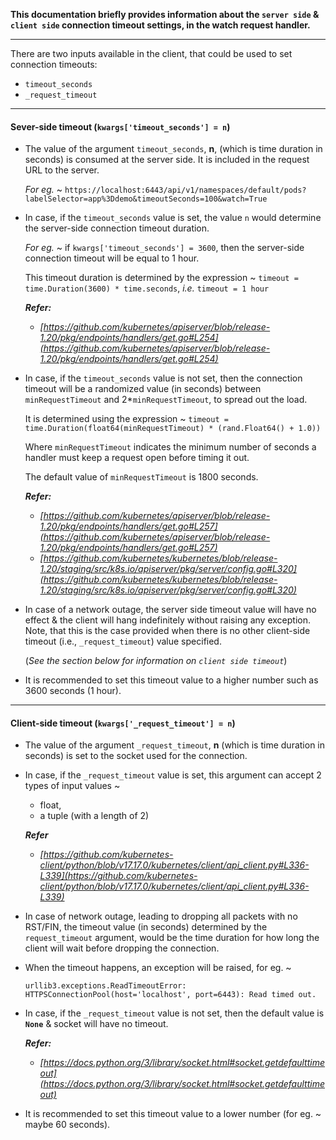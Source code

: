 
**This documentation briefly provides information about the `server side` & `client side` connection timeout settings, in the watch request handler.**

---

There are two inputs available in the client, that could be used to set connection timeouts:

- `timeout_seconds`
- `_request_timeout`

---

#### Sever-side timeout (`kwargs['timeout_seconds'] = n`)

- The value of the argument `timeout_seconds`, **n**, (which is time duration in seconds) is consumed at the server side. It is included in the request URL to the server. 
  
  *For eg.* ~ `https://localhost:6443/api/v1/namespaces/default/pods?labelSelector=app%3Ddemo&timeoutSeconds=100&watch=True`

- In case, if the `timeout_seconds` value is set, the value `n` would determine the server-side connection timeout duration.

  *For eg.* ~ if `kwargs['timeout_seconds'] = 3600`, then the server-side connection timeout will be equal to 1 hour.
  
  This timeout duration is determined by the expression ~ `timeout = time.Duration(3600) * time.seconds`, *i.e.* `timeout = 1 hour`

  ***Refer:*** 
  - *[https://github.com/kubernetes/apiserver/blob/release-1.20/pkg/endpoints/handlers/get.go#L254](https://github.com/kubernetes/apiserver/blob/release-1.20/pkg/endpoints/handlers/get.go#L254)*

- In case, if the `timeout_seconds` value is not set, then the connection timeout will be a randomized value (in seconds) between `minRequestTimeout` and 2*`minRequestTimeout`, to spread out the load.

  It is determined using the expression ~ `timeout = time.Duration(float64(minRequestTimeout) * (rand.Float64() + 1.0))`

  Where `minRequestTimeout` indicates the minimum number of seconds a handler must keep a request open before timing it out.
  
  The default value of `minRequestTimeout` is 1800 seconds.

  ***Refer:***
  - *[https://github.com/kubernetes/apiserver/blob/release-1.20/pkg/endpoints/handlers/get.go#L257](https://github.com/kubernetes/apiserver/blob/release-1.20/pkg/endpoints/handlers/get.go#L257)*
  - *[https://github.com/kubernetes/kubernetes/blob/release-1.20/staging/src/k8s.io/apiserver/pkg/server/config.go#L320](https://github.com/kubernetes/kubernetes/blob/release-1.20/staging/src/k8s.io/apiserver/pkg/server/config.go#L320)*

- In case of a network outage, the server side timeout value will have no effect & the client will hang indefinitely without raising any exception. Note, that this is the case provided when there is no other client-side timeout (i.e., `_request_timeout`) value specified.

  (*See the section below for information on `client side timeout`*)

- It is recommended to set this timeout value to a higher number such as 3600 seconds (1 hour).

---

#### Client-side timeout (`kwargs['_request_timeout'] = n`)

- The value of the argument `_request_timeout`, **n** (which is time duration in seconds) is set to the socket used for the connection.

- In case, if the `_request_timeout` value is set, this argument can accept 2 types of input values ~
    - float, 
    - a tuple (with a length of 2)
    
  ***Refer***
  - *[https://github.com/kubernetes-client/python/blob/v17.17.0/kubernetes/client/api_client.py#L336-L339](https://github.com/kubernetes-client/python/blob/v17.17.0/kubernetes/client/api_client.py#L336-L339)*

- In case of network outage, leading to dropping all packets with no RST/FIN, the timeout value (in seconds) determined by the `request_timeout` argument, would be the time duration for how long the client will wait before dropping the connection.

- When the timeout happens, an exception will be raised, for eg. ~
  
  `urllib3.exceptions.ReadTimeoutError: HTTPSConnectionPool(host='localhost', port=6443): Read timed out.`
  
- In case, if the `_request_timeout` value is not set, then the default value is **`None`** & socket will have no timeout.

  ***Refer:***
  - *[https://docs.python.org/3/library/socket.html#socket.getdefaulttimeout](https://docs.python.org/3/library/socket.html#socket.getdefaulttimeout)*

- It is recommended to set this timeout value to a lower number (for eg. ~ maybe 60 seconds).

